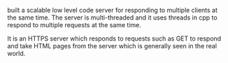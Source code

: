 built a scalable low level code server for responding to multiple clients at the same time. The server is multi-threaded and it uses threads in cpp to respond to multiple requests at the same time. 

It is an HTTPS server which responds to requests such as GET to respond and take HTML pages from the server which is generally seen in the real world. 